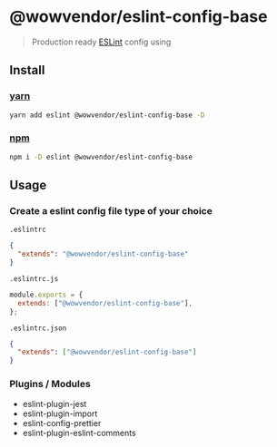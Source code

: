 # @wowvendor/eslint-config-base

> Production ready [ESLint](http://eslint.org) config using

## Install

### [yarn](https://yarnpkg.com)

```sh
yarn add eslint @wowvendor/eslint-config-base -D
```

### [npm](https://npmjs.com)

```sh
npm i -D eslint @wowvendor/eslint-config-base
```

## Usage

### Сreate a eslint config file type of your choice

`.eslintrc`

```json
{
  "extends": "@wowvendor/eslint-config-base"
}
```

`.eslintrc.js`

```js
module.exports = {
  extends: ["@wowvendor/eslint-config-base"],
};
```

`.eslintrc.json`

```json
{
  "extends": ["@wowvendor/eslint-config-base"]
}
```

### Plugins / Modules

- eslint-plugin-jest
- eslint-plugin-import
- eslint-config-prettier
- eslint-plugin-eslint-comments

